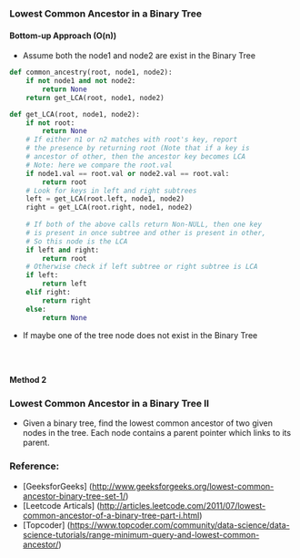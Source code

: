 ### Lowest Common Ancestor in a Binary Tree
#### Bottom-up Approach (O(n))  
* Assume both the node1 and node2 are exist in the Binary Tree 
```python
def common_ancestry(root, node1, node2):
    if not node1 and not node2:
        return None
    return get_LCA(root, node1, node2)

def get_LCA(root, node1, node2):
    if not root: 
        return None
    # If either n1 or n2 matches with root's key, report
    # the presence by returning root (Note that if a key is
    # ancestor of other, then the ancestor key becomes LCA
    # Note: here we compare the root.val 
    if node1.val == root.val or node2.val == root.val:
        return root
    # Look for keys in left and right subtrees
    left = get_LCA(root.left, node1, node2)
    right = get_LCA(root.right, node1, node2)
   
    # If both of the above calls return Non-NULL, then one key
    # is present in once subtree and other is present in other,
    # So this node is the LCA
    if left and right: 
        return root
    # Otherwise check if left subtree or right subtree is LCA
    if left:
        return left
    elif right:
        return right
    else:
        return None
```

* If maybe one of the tree node does not exist in the Binary Tree
```python




```


#### Method 2



### Lowest Common Ancestor in a Binary Tree II
* Given a binary tree, find the lowest common ancestor of two given nodes in the tree. Each node contains a parent pointer which links to its parent.


### Reference:
* [GeeksforGeeks] (http://www.geeksforgeeks.org/lowest-common-ancestor-binary-tree-set-1/)
* [Leetcode Articals] (http://articles.leetcode.com/2011/07/lowest-common-ancestor-of-a-binary-tree-part-i.html)
* [Topcoder] (https://www.topcoder.com/community/data-science/data-science-tutorials/range-minimum-query-and-lowest-common-ancestor/)
